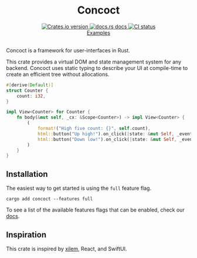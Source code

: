 <div align="center">
  <h1>Concoct</h1>

 <a href="https://crates.io/crates/concoct">
    <img src="https://img.shields.io/crates/v/concoct?style=flat-square"
    alt="Crates.io version" />
  </a>
  <a href="https://docs.rs/concoct">
    <img src="https://img.shields.io/badge/docs-latest-blue.svg?style=flat-square"
      alt="docs.rs docs" />
  </a>
   <a href="https://github.com/concoct-rs/concoct/actions">
    <img src="https://github.com/matthunz/concoct/actions/workflows/rust.yml/badge.svg"
      alt="CI status" />
  </a>
</div>

<div align="center">
 <a href="https://github.com/concoct-rs/concoct/tree/main/web_examples">Examples</a>
</div>

<br />

Concoct is a framework for user-interfaces in Rust.

This crate provides a virtual DOM and state management system for any backend.
Concoct uses static typing to describe your UI at compile-time to create an efficient
tree without allocations.

```rust
#[derive(Default)]
struct Counter {
    count: i32,
}

impl View<Counter> for Counter {
    fn body(&mut self, _cx: &Scope<Counter>) -> impl View<Counter> {
        (
            format!("High five count: {}", self.count),
            html::button("Up high!").on_click(|state: &mut Self, _event| state.count += 1),
            html::button("Down low!").on_click(|state: &mut Self, _event| state.count -= 1),
        )
    }
}
```

## Installation
The easiest way to get started is using the `full` feature flag.

```
cargo add concoct --features full
```

To see a list of the available features flags that can be enabled, check our [docs](https://docs.rs/concoct/latest/concoct/#feature-flags).

## Inspiration
This crate is inspired by [xilem](https://github.com/linebender/xilem), React, and SwiftUI.
